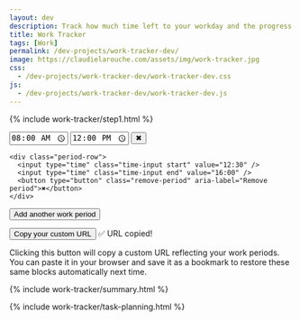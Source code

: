 ```yaml
---
layout: dev
description: Track how much time left to your workday and the progress of your daily tasks
title: Work Tracker
tags: [Work]
permalink: /dev-projects/work-tracker-dev/
image: https://claudielarouche.com/assets/img/work-tracker.jpg
css: 
  - /dev-projects/work-tracker-dev/work-tracker-dev.css
js:  
  - /dev-projects/work-tracker-dev/work-tracker-dev.js
---
```


<div class="workday-tracker">

  {% include work-tracker/step1.html %} 

  <div id="workday-periods" class="workday-periods" aria-live="polite">
    <!-- Work periods are dynamically built by JS.
         Default values are shown only if no ?periods= param is found. -->
    <div class="period-row">
      <input type="time" class="time-input start" value="08:00" />
      <input type="time" class="time-input end" value="12:00" />
      <button type="button" class="remove-period" aria-label="Remove period">✖</button>
    </div>

    <div class="period-row">
      <input type="time" class="time-input start" value="12:30" />
      <input type="time" class="time-input end" value="16:00" />
      <button type="button" class="remove-period" aria-label="Remove period">✖</button>
    </div>
  </div>



  <button type="button" class="add-period" id="add-period">Add another work period</button>

  <!-- Copy custom URL section -->
  <div class="custom-url-section">
    <button type="button" id="copy-url-btn">Copy your custom URL</button>
    <span id="copy-confirmation" class="copy-confirmation hidden">✅ URL copied!</span>
    <p class="custom-url-note">
      Clicking this button will copy a custom URL reflecting your work periods.  
      You can paste it in your browser and save it as a bookmark to restore these same blocks automatically next time.
    </p>
  </div>

  {% include work-tracker/summary.html %} 
</div>

{% include work-tracker/task-planning.html %}
